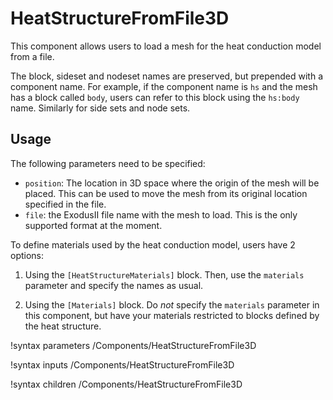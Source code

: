 # HeatStructureFromFile3D

This component allows users to load a mesh for the heat conduction model from a file.

The block, sideset and nodeset names are preserved, but prepended with a component name. For example,
if the component name is `hs` and the mesh has a block called `body`, users can refer to this block
using the `hs:body` name.  Similarly for side sets and node sets.

## Usage

The following parameters need to be specified:

- `position`: The location in 3D space where the origin of the mesh will be placed. This can be used to move the mesh from its original location specified in the file.
- `file`: the ExodusII file name with the mesh to load. This is the only supported format at the moment.

To define materials used by the heat conduction model, users have 2 options:

1. Using the `[HeatStructureMaterials]` block. Then, use the `materials` parameter and specify the names as usual.

2. Using the `[Materials]` block. Do *not* specify the `materials` parameter in this component, but have your materials restricted to blocks defined by the heat structure.

!syntax parameters /Components/HeatStructureFromFile3D

!syntax inputs /Components/HeatStructureFromFile3D

!syntax children /Components/HeatStructureFromFile3D
